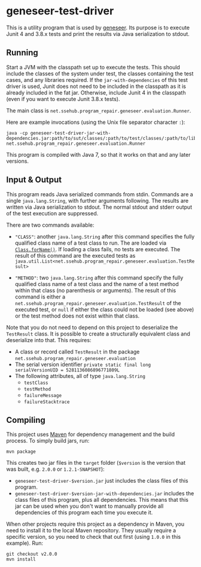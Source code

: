 # geneseer-test-driver

This is a utility program that is used by [geneseer](https://github.com/adam-sse/geneseer). Its purpose is to execute
Junit 4 and 3.8.x tests and print the results via Java serialization to stdout.

## Running

Start a JVM with the classpath set up to execute the tests. This should include the classes of the system under test,
the classes containing the test cases, and any libraries required. If the `jar-with-dependencies` of this test driver is
used, Junit does not need to be included in the classpath as it is already included in the fat jar. Otherwise, include
Junit 4 in the classpath (even if you want to execute Junit 3.8.x tests).

The main class is `net.ssehub.program_repair.geneseer.evaluation.Runner`.

Here are example invocations (using the Unix file separator character `:`):
```
java -cp geneseer-test-driver-jar-with-dependencies.jar:path/to/sut/classes/:path/to/test/classes/:path/to/lib.jar net.ssehub.program_repair.geneseer.evaluation.Runner
```

This program is compiled with Java 7, so that it works on that and any later versions.

## Input & Output

This program reads Java serialized commands from stdin. Commands are a single `java.lang.String`, with further arguments
following. The results are written via Java serialization to stdout. The normal stdout and stderr output of the test
execution are suppressed.

There are two commands available:

* `"CLASS"`: another `java.lang.String` after this command specifies the fully qualified class name of a test class to
run. The are loaded via
[`Class.forName()`](https://docs.oracle.com/javase/7/docs/api/java/lang/Class.html#forName%28java.lang.String%29). If
loading a class fails, no tests are executed. The result of this command are the executed tests as
`java.util.List<net.ssehub.program_repair.geneseer.evaluation.TestResult>`

* `"METHOD"`: two `java.lang.String` after this command specify the fully qualified class name of a test class and the
name of a test method within that class (no parenthesis or arguments). The result of this command is either a
`net.ssehub.program_repair.geneseer.evaluation.TestResult` of the executed test, or `null` if either the class could
not be loaded (see above) or the test method does not exist within that class.

Note that you do not need to depend on this project to deserialize the `TestResult` class. It is possible to create a
structurally equivalent class and deserialize into that. This requires:

* A class or record called `TestResult` in the package `net.ssehub.program_repair.geneseer.evaluation`
* The serial version identifier `private static final long serialVersionUID = 5281136086896771809L`
* The following attributes, all of type `java.lang.String`
    * `testClass`
    * `testMethod`
    * `failureMessage`
    * `failureStacktrace`

## Compiling

This project uses [Maven](https://maven.apache.org/) for dependency management and the build process. To simply build
jars, run:
```
mvn package
```

This creates two jar files in the `target` folder (`$version` is the version that was built, e.g. `2.0.0`
or `1.2.1-SNAPSHOT`):

* `geneseer-test-driver-$version.jar` just includes the class files of this program.
* `geneseer-test-driver-$version-jar-with-dependencies.jar` includes the class files of this program, plus all
dependencies. This means that this jar can be used when you don't want to manually provide all dependencies of this
program each time you execute it.

When other projects require this project as a dependency in Maven, you need to install it to the local Maven repository.
They usually require a specific version, so you need to check that out first (using `1.0.0` in this example). Run:
```
git checkout v2.0.0
mvn install
``` 

